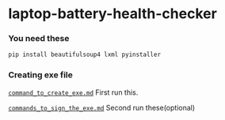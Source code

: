 # laptop-battery-health-checker
### You need these
~~~powershell
pip install beautifulsoup4 lxml pyinstaller
~~~

### Creating exe file

[`command_to_create_exe.md`](command_to_create_exe.md) First run this.

[`commands_to_sign_the_exe.md`](commands_to_sign_the_exe.md) Second run these(optional)
